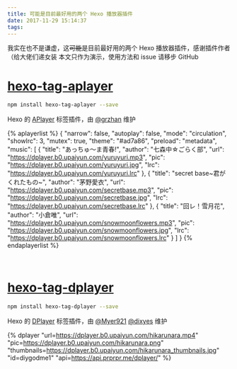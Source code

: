 ```yaml
---
title: 可能是目前最好用的两个 Hexo 播放器插件
date: 2017-11-29 15:14:37
tags:
---
```


我实在也不是谦虚，这~~可能~~是目前最好用的两个 Hexo 播放器插件，感谢插件作者（给大佬们递女装
本文只作为演示，使用方法和 issue 请移步 GitHub
<!--more-->

# [hexo-tag-aplayer](https://github.com/MoePlayer/hexo-tag-aplayer)

```sh
npm install hexo-tag-aplayer --save
```

Hexo 的 [APlayer](https://github.com/MoePlayer/APlayer) 标签插件，由 [@grzhan](https://github.com/grzhan) 维护

{% aplayerlist %}
{
	"narrow": false,
    "autoplay": false,
    "mode": "circulation",
    "showlrc": 3,
    "mutex": true,
    "theme": "#ad7a86",
	"preload": "metadata",
    "music": [
        {
            "title": "あっちゅ～ま青春!",
            "author": "七森中☆ごらく部",
            "url": "https://dplayer.b0.upaiyun.com/yuruyuri.mp3",
            "pic": "https://dplayer.b0.upaiyun.com/yuruyuri.jpg",
            "lrc": "https://dplayer.b0.upaiyun.com/yuruyuri.lrc"
        },
        {
            "title": "secret base~君がくれたもの~",
            "author": "茅野愛衣",
            "url": "https://dplayer.b0.upaiyun.com/secretbase.mp3",
            "pic": "https://dplayer.b0.upaiyun.com/secretbase.jpg",
            "lrc": "https://dplayer.b0.upaiyun.com/secretbase.lrc"
        },
        {
            "title": "回レ！雪月花",
            "author": "小倉唯",
            "url": "https://dplayer.b0.upaiyun.com/snowmoonflowers.mp3",
            "pic": "https://dplayer.b0.upaiyun.com/snowmoonflowers.jpg",
            "lrc": "https://dplayer.b0.upaiyun.com/snowmoonflowers.lrc"
        }
    ]
}
{% endaplayerlist %}

&nbsp;

# [hexo-tag-dplayer](https://github.com/MoePlayer/hexo-tag-dplayer)

```sh
npm install hexo-tag-dplayer --save
```

Hexo 的 [DPlayer](https://github.com/MoePlayer/DPlayer) 标签插件，由 [@Myer921](https://github.com/Myer921) [@dixyes](https://github.com/dixyes) 维护

{% dplayer "url=https://dplayer.b0.upaiyun.com/hikarunara.mp4" "pic=https://dplayer.b0.upaiyun.com/hikarunara.png" "thumbnails=https://dplayer.b0.upaiyun.com/hikarunara_thumbnails.jpg" "id=diygodme1" "api=https://api.prprpr.me/dplayer/" %}